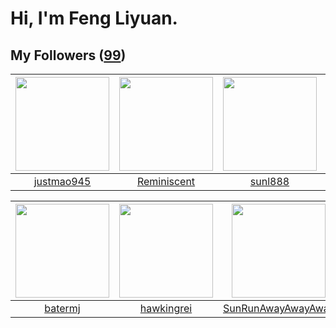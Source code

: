 # Hi, I'm Feng Liyuan.

## My Followers ([99](https://github.com/SunRunAway?tab=followers))

| <img src="https://avatars.githubusercontent.com/u/619331?v=4" width="150" height="150" /> | <img src="https://avatars.githubusercontent.com/u/41809508?v=4" width="150" height="150" /> | <img src="https://avatars.githubusercontent.com/u/9254545?v=4" width="150" height="150" /> | <img src="https://avatars.githubusercontent.com/u/1814146?v=4" width="150" height="150" /> |
| :---------------------------------------------------------------------------------------: | :-----------------------------------------------------------------------------------------: | :----------------------------------------------------------------------------------------: | :----------------------------------------------------------------------------------------: |
|                        [justmao945](https://github.com/justmao945)                        |                        [Reminiscent](https://github.com/Reminiscent)                        |                            [sunl888](https://github.com/sunl888)                           |                            [rwifeng](https://github.com/rwifeng)                           |

| <img src="https://avatars.githubusercontent.com/u/250445?v=4" width="150" height="150" /> | <img src="https://avatars.githubusercontent.com/u/3427324?v=4" width="150" height="150" /> | <img src="https://avatars.githubusercontent.com/u/51537937?v=4" width="150" height="150" /> | <img src="https://avatars.githubusercontent.com/u/15995588?v=4" width="150" height="150" /> |
| :---------------------------------------------------------------------------------------: | :----------------------------------------------------------------------------------------: | :-----------------------------------------------------------------------------------------: | :-----------------------------------------------------------------------------------------: |
|                           [batermj](https://github.com/batermj)                           |                         [hawkingrei](https://github.com/hawkingrei)                        |                 [SunRunAwayAwayAway](https://github.com/SunRunAwayAwayAway)                 |                             [calali](https://github.com/calali)                             |